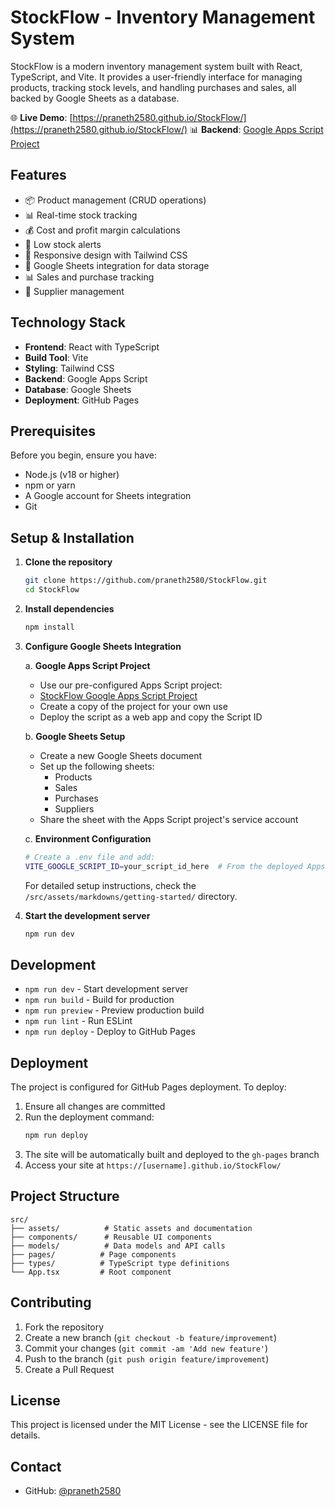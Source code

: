 # StockFlow - Inventory Management System

StockFlow is a modern inventory management system built with React, TypeScript, and Vite. It provides a user-friendly interface for managing products, tracking stock levels, and handling purchases and sales, all backed by Google Sheets as a database.

🌐 **Live Demo**: [https://praneth2580.github.io/StockFlow/](https://praneth2580.github.io/StockFlow/)
📊 **Backend**: [Google Apps Script Project](https://stitch.withgoogle.com/projects/9293421488052721907)

## Features

- 📦 Product management (CRUD operations)
- 📊 Real-time stock tracking
- 💰 Cost and profit margin calculations
- 🔔 Low stock alerts
- 📱 Responsive design with Tailwind CSS
- 🔄 Google Sheets integration for data storage
- 📊 Sales and purchase tracking
- 🏢 Supplier management

## Technology Stack

- **Frontend**: React with TypeScript
- **Build Tool**: Vite
- **Styling**: Tailwind CSS
- **Backend**: Google Apps Script
- **Database**: Google Sheets
- **Deployment**: GitHub Pages

## Prerequisites

Before you begin, ensure you have:

- Node.js (v18 or higher)
- npm or yarn
- A Google account for Sheets integration
- Git

## Setup & Installation

1. **Clone the repository**
   ```bash
   git clone https://github.com/praneth2580/StockFlow.git
   cd StockFlow
   ```

2. **Install dependencies**
   ```bash
   npm install
   ```

3. **Configure Google Sheets Integration**

   a. **Google Apps Script Project**
   - Use our pre-configured Apps Script project:
   - [StockFlow Google Apps Script Project](https://stitch.withgoogle.com/projects/9293421488052721907)
   - Create a copy of the project for your own use
   - Deploy the script as a web app and copy the Script ID
   
   b. **Google Sheets Setup**
   - Create a new Google Sheets document
   - Set up the following sheets:
     - Products
     - Sales
     - Purchases
     - Suppliers
   - Share the sheet with the Apps Script project's service account
   
   c. **Environment Configuration**
   ```bash
   # Create a .env file and add:
   VITE_GOOGLE_SCRIPT_ID=your_script_id_here  # From the deployed Apps Script
   ```

   For detailed setup instructions, check the `/src/assets/markdowns/getting-started/` directory.

4. **Start the development server**
   ```bash
   npm run dev
   ```

## Development

- `npm run dev` - Start development server
- `npm run build` - Build for production
- `npm run preview` - Preview production build
- `npm run lint` - Run ESLint
- `npm run deploy` - Deploy to GitHub Pages

## Deployment

The project is configured for GitHub Pages deployment. To deploy:

1. Ensure all changes are committed
2. Run the deployment command:
   ```bash
   npm run deploy
   ```
3. The site will be automatically built and deployed to the `gh-pages` branch
4. Access your site at `https://[username].github.io/StockFlow/`

## Project Structure

```
src/
├── assets/          # Static assets and documentation
├── components/      # Reusable UI components
├── models/          # Data models and API calls
├── pages/          # Page components
├── types/          # TypeScript type definitions
└── App.tsx         # Root component
```

## Contributing

1. Fork the repository
2. Create a new branch (`git checkout -b feature/improvement`)
3. Commit your changes (`git commit -am 'Add new feature'`)
4. Push to the branch (`git push origin feature/improvement`)
5. Create a Pull Request

## License

This project is licensed under the MIT License - see the LICENSE file for details.

## Contact

- GitHub: [@praneth2580](https://github.com/praneth2580)
